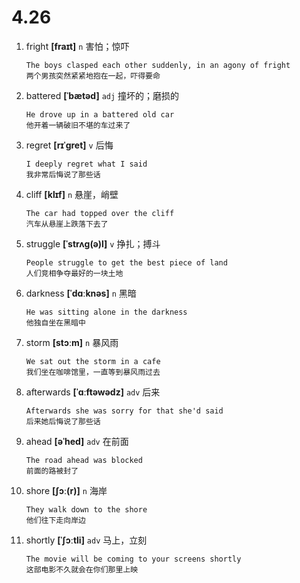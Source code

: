 # 4.26


1. fright **[fraɪt]** `n` 害怕；惊吓
    ```
    The boys clasped each other suddenly, in an agony of fright
    两个男孩突然紧紧地抱在一起，吓得要命
    ```

2. battered **[ˈbætəd]** `adj` 撞坏的；磨损的
    ```
    He drove up in a battered old car
    他开着一辆破旧不堪的车过来了
    ```

3. regret **[rɪˈɡret]** `v` 后悔
    ```
    I deeply regret what I said
    我非常后悔说了那些话
    ```

4. cliff **[klɪf]** `n` 悬崖，峭壁
    ```
    The car had topped over the cliff
    汽车从悬崖上跌落下去了
    ```

5. struggle **[ˈstrʌɡ(ə)l]** `v` 挣扎；搏斗
    ```
    People struggle to get the best piece of land
    人们竞相争夺最好的一块土地
    ```

6. darkness **[ˈdɑːknəs]** `n` 黑暗
    ```
    He was sitting alone in the darkness
    他独自坐在黑暗中
    ```

7. storm **[stɔːm]** `n` 暴风雨
    ```
    We sat out the storm in a cafe
    我们坐在咖啡馆里，一直等到暴风雨过去
    ```

8. afterwards **[ˈɑːftəwədz]** `adv` 后来
    ```
    Afterwards she was sorry for that she'd said
    后来她后悔说了那些话
    ```

9. ahead **[əˈhed]** `adv` 在前面
    ```
    The road ahead was blocked
    前面的路被封了
    ```

10. shore **[ʃɔː(r)]** `n` 海岸
    ```
    They walk down to the shore
    他们往下走向岸边
    ```

11. shortly **[ˈʃɔːtli]** `adv` 马上，立刻
    ```
    The movie will be coming to your screens shortly
    这部电影不久就会在你们那里上映
    ```
